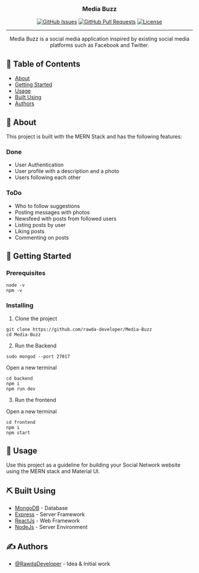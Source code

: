 <h3 align="center">Media Buzz</h3>

<div align="center">

[![GitHub Issues](https://img.shields.io/github/issues/kylelobo/The-Documentation-Compendium.svg)](https://github.com/rawda-developer/Media-Buzz/issues)
[![GitHub Pull Requests](https://img.shields.io/github/issues-pr/kylelobo/The-Documentation-Compendium.svg)](https://github.com/rawda-developer/Media-Buzz/pulls)
[![License](https://img.shields.io/badge/license-MIT-blue.svg)](/LICENSE)

</div>

---

<p align="center"> 
Media Buzz is a social media application inspired by
existing social media platforms such as Facebook and Twitter.
    <br> 
</p>

## 📝 Table of Contents

- [About](#about)
- [Getting Started](#getting_started)
- [Usage](#usage)
- [Built Using](#built_using)
- [Authors](#authors)

## 🧐 About <a name = "about"></a>

This project is built with the MERN Stack and has the following features:

### Done

- User Authentication
- User profile with a description and a photo
- Users following each other

### ToDo

- Who to follow suggestions
- Posting messages with photos
- Newsfeed with posts from followed users
- Listing posts by user
- Liking posts
- Commenting on posts

## 🏁 Getting Started <a name = "getting_started"></a>

### Prerequisites

```
node -v
npm -v
```

### Installing

1. Clone the project

```
git clone https://github.com/rawda-developer/Media-Buzz
cd Media-Buzz
```

2. Run the Backend

```
sudo mongod --port 27017
```

Open a new terminal

```
cd backend
npm i
npm run dev
```

3. Run the frontend

Open a new terminal

```
cd frontend
npm i
npm start
```

## 🎈 Usage <a name="usage"></a>

Use this project as a guideline for building your Social Network website using the MERN stack and Material UI.

## ⛏️ Built Using <a name = "built_using"></a>

- [MongoDB](https://www.mongodb.com/) - Database
- [Express](https://expressjs.com/) - Server Framework
- [ReactJs](https://reactjs.org/) - Web Framework
- [NodeJs](https://nodejs.org/en/) - Server Environment

## ✍️ Authors <a name = "authors"></a>

- [@RawdaDeveloper](https://github.com/rawda-developer/) - Idea & Initial work
